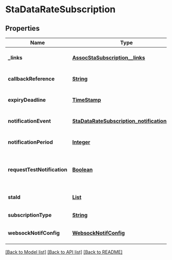 # StaDataRateSubscription
## Properties

Name | Type | Description | Notes
------------ | ------------- | ------------- | -------------
**\_links** | [**AssocStaSubscription__links**](AssocStaSubscription__links.md) |  | [optional] [default to null]
**callbackReference** | [**String**](string.md) |  | [optional] [default to null]
**expiryDeadline** | [**TimeStamp**](TimeStamp.md) |  | [optional] [default to null]
**notificationEvent** | [**StaDataRateSubscription_notificationEvent**](StaDataRateSubscription_notificationEvent.md) |  | [optional] [default to null]
**notificationPeriod** | [**Integer**](integer.md) | Set for periodic notification reporting. Value indicates the notification period in seconds. | [optional] [default to null]
**requestTestNotification** | [**Boolean**](boolean.md) | Set to TRUE by the service consumer to request a test notification on the callbackReference URI to determine if it is reachable by the WAIS for notifications. | [optional] [default to null]
**staId** | [**List**](StaIdentity.md) | Identifier(s) to uniquely specify the target client station(s) for the subscription. | [default to null]
**subscriptionType** | [**String**](string.md) | Shall be set to \&quot;StaDataRateSubscription\&quot;. | [default to null]
**websockNotifConfig** | [**WebsockNotifConfig**](WebsockNotifConfig.md) |  | [optional] [default to null]

[[Back to Model list]](../README.md#documentation-for-models) [[Back to API list]](../README.md#documentation-for-api-endpoints) [[Back to README]](../README.md)

